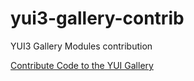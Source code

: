 yui3-gallery-contrib
====================

YUI3 Gallery Modules contribution

[Contribute Code to the YUI Gallery](http://yuilibrary.com/yui/docs/tutorials/gallery/)
